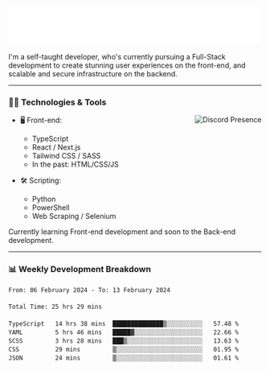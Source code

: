 <img src="assets/wave.svg" alt=":wave:" />

I'm a self-taught developer, who's currently pursuing a Full-Stack development to create stunning user experiences on the front-end, and scalable and secure infrastructure on the backend.

---

### 🧑‍💻 Technologies & Tools

<a href="https://discord.com/users/414304208649453568" target="_blank" rel="nofollow">
   <img src="https://lanyard-profile-readme.vercel.app/api/414304208649453568?idleMessage=Probably%20doing%20something%20else..." alt="Discord Presence" align="right">
</a>

- 🖥️ Front-end:

  - TypeScript
  - React / Next.js
  - Tailwind CSS / SASS
  - In the past: HTML/CSS/JS

- 🛠 Scripting:

  - Python
  - PowerShell
  - Web Scraping / Selenium

Currently learning Front-end development and soon to the Back-end development.

---

### 📊 Weekly Development Breakdown

<!-- ![ccrsxx's GitHub Stats](https://github-readme-stats.vercel.app/api?username=ccrsxx&count_private=true&theme=tokyonight) -->
<!-- ![ccrsxx's Top Langs](https://github-readme-stats.vercel.app/api/top-langs/?username=ccrsxx&hide=lua,java,html&theme=tokyonight) -->

<!--START_SECTION:waka-->

```txt
From: 06 February 2024 - To: 13 February 2024

Total Time: 25 hrs 29 mins

TypeScript   14 hrs 38 mins  ██████████████▒░░░░░░░░░░   57.48 %
YAML         5 hrs 46 mins   █████▓░░░░░░░░░░░░░░░░░░░   22.66 %
SCSS         3 hrs 28 mins   ███▒░░░░░░░░░░░░░░░░░░░░░   13.63 %
CSS          29 mins         ▒░░░░░░░░░░░░░░░░░░░░░░░░   01.95 %
JSON         24 mins         ▒░░░░░░░░░░░░░░░░░░░░░░░░   01.61 %
```

<!--END_SECTION:waka-->
